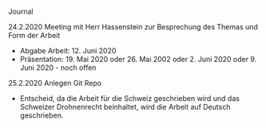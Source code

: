 Journal

24.2.2020
Meeting mit Herr Hassenstein zur Besprechung des Themas und Form der Arbeit
- Abgabe Arbeit: 12. Juni 2020
- Präsentation: 19. Mai 2020  oder 26. Mai 2002  oder 2. Juni 2020 oder 9. Juni 2020 - noch offen

25.2.2020
Anlegen Git Repo
- Entscheid, da die Arbeit für die Schweiz geschrieben wird und das Schweizer Drohnenrecht beinhaltet, wird die Arbeit auf Deutsch geschrieben.
